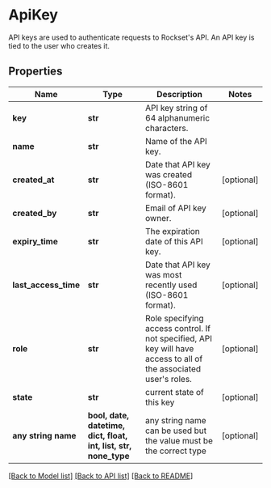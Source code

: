 # ApiKey

API keys are used to authenticate requests to Rockset's API. An API key is tied to the user who creates it.

## Properties
Name | Type | Description | Notes
------------ | ------------- | ------------- | -------------
**key** | **str** | API key string of 64 alphanumeric characters. | 
**name** | **str** | Name of the API key. | 
**created_at** | **str** | Date that API key was created (ISO-8601 format). | [optional] 
**created_by** | **str** | Email of API key owner. | [optional] 
**expiry_time** | **str** | The expiration date of this API key. | [optional] 
**last_access_time** | **str** | Date that API key was most recently used (ISO-8601 format). | [optional] 
**role** | **str** | Role specifying access control. If not specified, API key will have access to all of the associated user&#39;s roles. | [optional] 
**state** | **str** | current state of this key | [optional] 
**any string name** | **bool, date, datetime, dict, float, int, list, str, none_type** | any string name can be used but the value must be the correct type | [optional]

[[Back to Model list]](../README.md#documentation-for-models) [[Back to API list]](../README.md#documentation-for-api-endpoints) [[Back to README]](../README.md)


